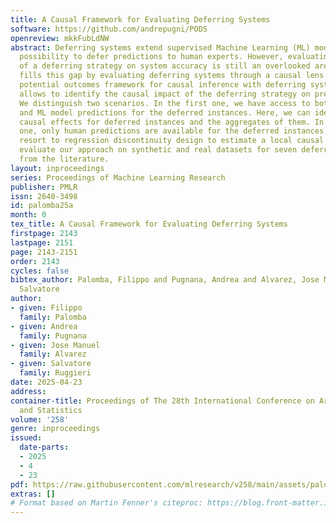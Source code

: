 ```yaml
---
title: A Causal Framework for Evaluating Deferring Systems
software: https://github.com/andrepugni/PODS
openreview: mkkFubLdNW
abstract: Deferring systems extend supervised Machine Learning (ML) models with the
  possibility to defer predictions to human experts. However, evaluating the impact
  of a deferring strategy on system accuracy is still an overlooked area. This paper
  fills this gap by evaluating deferring systems through a causal lens. We link the
  potential outcomes framework for causal inference with deferring systems, which
  allows to identify the causal impact of the deferring strategy on predictive accuracy.
  We distinguish two scenarios. In the first one, we have access to both the human
  and ML model predictions for the deferred instances. Here, we can identify the individual
  causal effects for deferred instances and the aggregates of them. In the second
  one, only human predictions are available for the deferred instances. Here, we can
  resort to regression discontinuity design to estimate a local causal effect. We
  evaluate our approach on synthetic and real datasets for seven deferring systems
  from the literature.
layout: inproceedings
series: Proceedings of Machine Learning Research
publisher: PMLR
issn: 2640-3498
id: palomba25a
month: 0
tex_title: A Causal Framework for Evaluating Deferring Systems
firstpage: 2143
lastpage: 2151
page: 2143-2151
order: 2143
cycles: false
bibtex_author: Palomba, Filippo and Pugnana, Andrea and Alvarez, Jose Manuel and Ruggieri,
  Salvatore
author:
- given: Filippo
  family: Palomba
- given: Andrea
  family: Pugnana
- given: Jose Manuel
  family: Alvarez
- given: Salvatore
  family: Ruggieri
date: 2025-04-23
address:
container-title: Proceedings of The 28th International Conference on Artificial Intelligence
  and Statistics
volume: '258'
genre: inproceedings
issued:
  date-parts:
  - 2025
  - 4
  - 23
pdf: https://raw.githubusercontent.com/mlresearch/v258/main/assets/palomba25a/palomba25a.pdf
extras: []
# Format based on Martin Fenner's citeproc: https://blog.front-matter.io/posts/citeproc-yaml-for-bibliographies/
---
```

